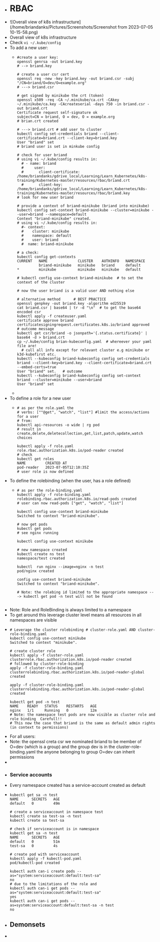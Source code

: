 - # RBAC
- ![Overall view of k8s infrastructure](/home/briandanks/Pictures/Screenshots/Screenshot from 2023-07-05 10-15-58.png)
- Overall view of k8s infrastructure
- Check `vi ~/.kube/config`
- To add a new user:
	- ```
	  #create a user key: 
	  openssl genrsa -out briand.key
	  # --> briand.key
	  
	  # create a user csr cert
	  openssl req -new -key briand.key -out briand.csr -subj "/CN=briand/O=dev/O=example.org"
	  # ---> briand.csr
	  
	  # get signed by minikube the crt (token)
	  openssl x509 -req -CA ~/.minikube/ca.crt -CAkey ~/.minikube/ca.key -CAcreateserial -days 750 -in briand.csr -out briand.crt
	  Certificate request self-signature ok
	  subject=CN = briand, O = dev, O = example.org
	  # brian.crt created
	  
	  # ---> briand.crt # add user to cluster
	  kubectl config set-credentials briand --client-certificate=briand.crt --client-key=briand.key
	  User "briand" set
	  # briand user is set in minkube config
	  
	  # check for user briand
	  # using vi ~/.kube/config results in:
	  	# - name: briand
	  	#     user:
	  	#       client-certificate: /home/briandanks/gdrive_local/Learning/Learn_Kubernetes/k8s-training/Kubernetes-master/resources/rbac/briand.crt
	  	#       client-key: /home/briandanks/gdrive_local/Learning/Learn_Kubernetes/k8s-training/Kubernetes-master/resources/rbac/briand.key
	  # look for new user briand
	  
	  # provide a context of briand-minikube (briand into minikube)
	  kubectl config set-context briand-minikube --cluster=minikube --user=briand --namespace=default
	  Context "briand-minikube" created.
	  # using vi ~/.kube/config results in:
	  	#- context:
	  	#    cluster: minikube
	  	#    namespace: default
	  	#    user: briand
	  	#  name: briand-minikube
	  
	  # a check:
	  kubectl config get-contexts
	  CURRENT   NAME              CLUSTER    AUTHINFO   NAMESPACE
	            briand-minikube   minikube   briand     default
	  *         minikube          minikube   minikube   default
	  
	  # kubectl config use-context briand-minikube  # to set the context of the cluster
	  
	  # now the user briand is a valid user AND nothing else
	  
	  # alternative method    	# BEST PRACTICE
	  openssl genpkey -out briand.key -algorithm ed25519
	  cat briand.csr | base64 | tr -d "\n"  # to get the base64 encoded csr
	  kubectl apply -f createuser.yaml
	  certificate approve briand
	  certificatesigningrequest.certificates.k8s.io/briand approved  # outcome message
	  kubectl get csr/briand -o jsonpath='{.status.certificate}' | base64 -d > briand.crt 
	  cp ~/.kube/config brian-kubeconfig.yaml  # whereever your yaml file are!
	  	# cull all info except for relevant cluster e.g minikube or k3d-kubefirst etc.
	  kubectl --kubeconfig briand-kubeconfig config set-credentials briand --client-key=briand.key --client-certificate=briand.crt --embed-certs=true
	  User "briand" set.   # outcome
	  kubectl --kubeconfig briand-kubeconfig config set-context briand --cluster=minikube --user=briand
	  User "briand" set
	  ```
	-
- To define a role for a new user
	- ```
	  # as per the role.yaml the
	  # verbs: [""@get", "watch", "list"] #limit the access/actions for a user
	  # from: 
	  kubectl api-resources -o wide | rg pod
	  # result in create,delete,deletecollection,get,list,patch,update,watch choices
	  
	  kubectl apply -f role.yaml
	  role.rbac.authorization.k8s.io/pod-reader created
	  # check
	  kubectl get roles
	  NAME         CREATED AT
	  pod-reader   2023-07-05T12:10:35Z
	  # user role is now defined
	  ```
- To define the rolebinding (when the user, has a role defined)
	- ```
	  # as per the role-binding.yaml
	  kubectl apply -f role-binding.yaml
	  rolebinding.rbac.authorization.k8s.io/read-pods created
	  # user can now read-pods ["get", "watch", "list"]
	  
	  kubectl config use-context briand-minikube
	  Switched to context "briand-minikube".
	  
	  # now get pods
	  kubectl get pods
	  # see nginx running
	  
	  kubectl config use-context minikube
	  
	  # new namespace created
	  kubectl create ns test             
	  namespace/test created
	  
	  kubectl  run nginx --image=nginx -n test
	  pod/nginx created
	  
	  config use-context briand-minikube
	  Switched to context "briand-minikube".
	  
	  # Note: the rolebing id limited to the appropriate namespace ---> kubectl get pod -n test will not be found
	  
	  
	  ```
- Note: Role and RoleBinding is always limited to a namespace
- To get around this leverage cluster level means all resources in all namespaces are visible
- ```
  # Leverage the cluster rolebinding # cluster-role.yaml AND cluster-role-binding.yaml
  kubectl config use-context minikube
  Switched to context "minikube".
  
  # create cluster role
  kubectl apply -f cluster-role.yaml
  clusterrole.rbac.authorization.k8s.io/pod-reader created
  # followed by cluster-role-binding
  apply -f cluster-role-binding.yaml
  clusterrolebinding.rbac.authorization.k8s.io/pod-reader-global created
  
  apply -f cluster-role-binding.yaml
  clusterrolebinding.rbac.authorization.k8s.io/pod-reader-global created
  
  kubectl get pod -n test
  NAME    READY   STATUS    RESTARTS   AGE
  nginx   1/1     Running   0          12m
  # Note: the namespace test pods are now visible as cluster role and role binding  Carefull!!
  # This now the case that briand is the same as default admin rights (in context to permissions)
  ```
- For all users:
- Note: the openssl creta csr we nominated briand to be member of O=dev (which is a group) and the group dev is in the cluster-role-binding.yaml the anyone belonging to group O=dev can inherit permissions
-
- ### Service accounts
- Every namespace created has a service-account created as default
- ```
  kubectl get sa -n test
  NAME      SECRETS   AGE
  default   0         49m
  
  # create a serviceaccount in namespace test
  kubectl create sa test-sa -n test
  kubectl create sa test-sa
  
  # check if serviceaccount is in namespace
  kubectl get sa -n test
  NAME      SECRETS   AGE
  default   0         51m
  test-sa   0         4s
  
  # create pod with serviceaccount
  kubectl apply -f kubectl-pod.yaml 
  pod/kubectl-pod created
  
  kubectl auth can-i create pods --as="system:serviceaccount:default:test-sa"
  no
  # due to the limitations of the role and
  kubectl auth can-i get pods --as="system:serviceaccount:default:test-sa"
  yes
  kubectl auth can-i get pods --as=system:serviceaccount:default:test-sa -n test
  no
  ```
- ## Demonsets
-